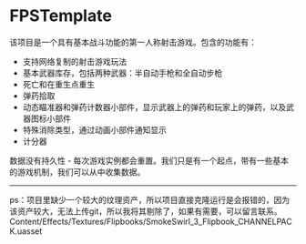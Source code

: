 # FPSTemplate

该项目是一个具有基本战斗功能的第一人称射击游戏。包含的功能有：

- 支持网络复制的射击游戏玩法
- 基本武器库存，包括两种武器：半自动手枪和全自动步枪
- 死亡和在重生点重生
-  弹药拾取
- 动态瞄准器和弹药计数器小部件，显示武器上的弹药和玩家上的弹药，以及武器图标小部件
- 特殊消除类型，通过动画小部件通知显示
-  计分器

数据没有持久性 - 每次游戏实例都会重置。我们只是有一个起点，带有一些基本的游戏机制，我们可以从中收集数据。

---

ps：项目里缺少一个较大的纹理资产，所以项目直接克隆运行是会报错的，因为该资产较大，无法上传git，所以我将其剔除了，如果有需要，可以留言联系。Content/Effects/Textures/Flipbooks/SmokeSwirl_3_Flipbook_CHANNELPACK.uasset
